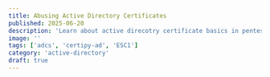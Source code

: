 ```yaml
---
title: Abusing Active Directory Certificates
published: 2025-06-20
description: 'Learn about active direcotry certificate basics in pentesting, abusing ADCS and ESC1 attack.'
image: ''
tags: ['adcs', 'certipy-ad', 'ESC1']
category: 'active-directory'
draft: true 
---
```

